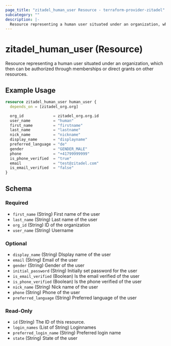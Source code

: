 ```yaml
---
page_title: "zitadel_human_user Resource - terraform-provider-zitadel"
subcategory: ""
description: |-
  Resource representing a human user situated under an organization, which then can be authorized through memberships or direct grants on other resources.
---
```


# zitadel_human_user (Resource)

Resource representing a human user situated under an organization, which then can be authorized through memberships or direct grants on other resources.

## Example Usage

```terraform
resource zitadel_human_user human_user {
  depends_on = [zitadel_org.org]

  org_id             = zitadel_org.org.id
  user_name          = "human"
  first_name         = "firstname"
  last_name          = "lastname"
  nick_name          = "nickname"
  display_name       = "displayname"
  preferred_language = "de"
  gender             = "GENDER_MALE"
  phone              = "+41799999999"
  is_phone_verified  = "true"
  email              = "test@zitadel.com"
  is_email_verified  = "false"
}
```

<!-- schema generated by tfplugindocs -->
## Schema

### Required

- `first_name` (String) First name of the user
- `last_name` (String) Last name of the user
- `org_id` (String) ID of the organization
- `user_name` (String) Username

### Optional

- `display_name` (String) DIsplay name of the user
- `email` (String) Email of the user
- `gender` (String) Gender of the user
- `initial_password` (String) Initially set password for the user
- `is_email_verified` (Boolean) Is the email verified of the user
- `is_phone_verified` (Boolean) Is the phone verified of the user
- `nick_name` (String) Nick name of the user
- `phone` (String) Phone of the user
- `preferred_language` (String) Preferred language of the user

### Read-Only

- `id` (String) The ID of this resource.
- `login_names` (List of String) Loginnames
- `preferred_login_name` (String) Preferred login name
- `state` (String) State of the user